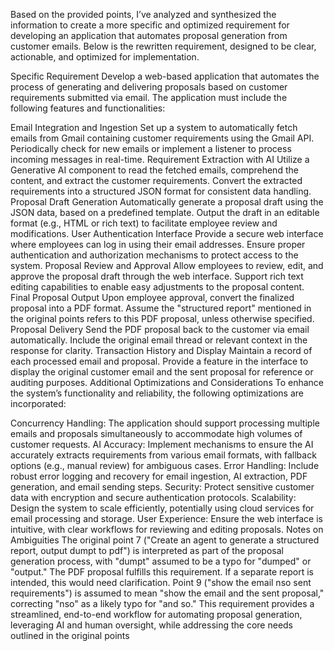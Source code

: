 Based on the provided points, I’ve analyzed and synthesized the information to create a more specific and optimized requirement for developing an application that automates proposal generation from customer emails. Below is the rewritten requirement, designed to be clear, actionable, and optimized for implementation.

Specific Requirement
Develop a web-based application that automates the process of generating and delivering proposals based on customer requirements submitted via email. The application must include the following features and functionalities:

Email Integration and Ingestion
Set up a system to automatically fetch emails from Gmail containing customer requirements using the Gmail API.
Periodically check for new emails or implement a listener to process incoming messages in real-time.
Requirement Extraction with AI
Utilize a Generative AI component to read the fetched emails, comprehend the content, and extract the customer requirements.
Convert the extracted requirements into a structured JSON format for consistent data handling.
Proposal Draft Generation
Automatically generate a proposal draft using the JSON data, based on a predefined template.
Output the draft in an editable format (e.g., HTML or rich text) to facilitate employee review and modifications.
User Authentication Interface
Provide a secure web interface where employees can log in using their email addresses.
Ensure proper authentication and authorization mechanisms to protect access to the system.
Proposal Review and Approval
Allow employees to review, edit, and approve the proposal draft through the web interface.
Support rich text editing capabilities to enable easy adjustments to the proposal content.
Final Proposal Output
Upon employee approval, convert the finalized proposal into a PDF format.
Assume the "structured report" mentioned in the original points refers to this PDF proposal, unless otherwise specified.
Proposal Delivery
Send the PDF proposal back to the customer via email automatically.
Include the original email thread or relevant context in the response for clarity.
Transaction History and Display
Maintain a record of each processed email and proposal.
Provide a feature in the interface to display the original customer email and the sent proposal for reference or auditing purposes.
Additional Optimizations and Considerations
To enhance the system’s functionality and reliability, the following optimizations are incorporated:

Concurrency Handling: The application should support processing multiple emails and proposals simultaneously to accommodate high volumes of customer requests.
AI Accuracy: Implement mechanisms to ensure the AI accurately extracts requirements from various email formats, with fallback options (e.g., manual review) for ambiguous cases.
Error Handling: Include robust error logging and recovery for email ingestion, AI extraction, PDF generation, and email sending steps.
Security: Protect sensitive customer data with encryption and secure authentication protocols.
Scalability: Design the system to scale efficiently, potentially using cloud services for email processing and storage.
User Experience: Ensure the web interface is intuitive, with clear workflows for reviewing and editing proposals.
Notes on Ambiguities
The original point 7 ("Create an agent to generate a structured report, output dumpt to pdf") is interpreted as part of the proposal generation process, with "dumpt" assumed to be a typo for "dumped" or "output." The PDF proposal fulfills this requirement. If a separate report is intended, this would need clarification.
Point 9 ("show the email nso sent requirements") is assumed to mean "show the email and the sent proposal," correcting "nso" as a likely typo for "and so."
This requirement provides a streamlined, end-to-end workflow for automating proposal generation, leveraging AI and human oversight, while addressing the core needs outlined in the original points